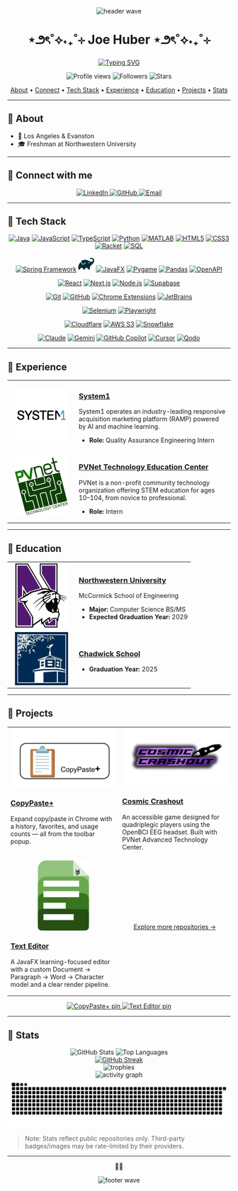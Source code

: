 <div align="center">
  <img src="https://capsule-render.vercel.app/api?type=waving&color=8A2BE2&height=100&section=header" alt="header wave" />

  <h1>⋆౨ৎ˚⟡˖₊˚⊹ Joe Huber ⋆౨ৎ˚⟡˖₊˚⊹</h1>

<a href="https://git.io/typing-svg"><img src="https://readme-typing-svg.demolab.com?font=Fira+Code&size=11&pause=5000&color=8A2BE2&center=true&width=435&lines=I+like+telling+computers+what+to+do+%E2%80%94+sometimes+they+listen!+%3AD" alt="Typing SVG" /></a>

  <p>
    <img alt="Profile views" src="https://komarev.com/ghpvc/?username=joe-huber&style=for-the-badge&color=8A2BE2" />
    <img alt="Followers" src="https://img.shields.io/github/followers/Joe-Huber?style=for-the-badge&color=8A2BE2" />
    <img alt="Stars" src="https://img.shields.io/github/stars/Joe-Huber?style=for-the-badge&color=8A2BE2" />
  </p>
</div>

<p align="center">
  <a href="#about">About</a> •
  <a href="#connect">Connect</a> •
  <a href="#tech-stack">Tech Stack</a> •
  <a href="#experience">Experience</a> •
  <a href="#education">Education</a> •
  <a href="#projects">Projects</a> •
  <a href="#stats">Stats</a>
</p>

---

<h2 id="about">💜 About</h2>

- 📍 Los Angeles & Evanston
- 🎓 Freshman at Northwestern University

---

<h2 id="connect">💜 Connect with me</h2>
<p align="center">
  <a href="https://www.linkedin.com/in/joe-huber-14a3a4316/">
    <img src="https://cdn.jsdelivr.net/gh/devicons/devicon/icons/linkedin/linkedin-original.svg" height="36" alt="LinkedIn" />
  </a>
  <a href="https://github.com/Joe-Huber">
    <img src="https://cdn.jsdelivr.net/gh/devicons/devicon/icons/github/github-original.svg" height="36" alt="GitHub" />
  </a>
  <a href="mailto:joseph.robert.huber@gmail.com">
    <img src="https://cdn.simpleicons.org/gmail/8A2BE2" height="36" alt="Email" />
  </a>
</p>

---

## 💜 Tech Stack
<div align="center" id="tech-stack">
  
  <!-- Languages -->
  <p>
    <a href="https://www.java.com/"><img src="https://cdn.jsdelivr.net/gh/devicons/devicon/icons/java/java-original.svg" height="36" alt="Java" title="Java" /></a>
    <a href="https://developer.mozilla.org/en-US/docs/Web/JavaScript"><img src="https://cdn.jsdelivr.net/gh/devicons/devicon/icons/javascript/javascript-original.svg" height="36" alt="JavaScript" title="JavaScript" /></a>
    <a href="https://www.typescriptlang.org/"><img src="https://cdn.jsdelivr.net/gh/devicons/devicon/icons/typescript/typescript-plain.svg" height="36" alt="TypeScript" title="TypeScript" /></a>
    <a href="https://www.python.org/"><img src="https://cdn.jsdelivr.net/gh/devicons/devicon/icons/python/python-original.svg" height="36" alt="Python" title="Python" /></a>
    <a href="https://www.mathworks.com/products/matlab.html"><img src="https://cdn.jsdelivr.net/gh/devicons/devicon/icons/matlab/matlab-original.svg" height="36" alt="MATLAB" title="MATLAB" /></a>
    <a href="https://developer.mozilla.org/en-US/docs/Web/Guide/HTML/HTML5"><img src="https://cdn.jsdelivr.net/gh/devicons/devicon/icons/html5/html5-plain.svg" height="36" alt="HTML5" title="HTML5" /></a>
    <a href="https://developer.mozilla.org/en-US/docs/Web/CSS"><img src="https://cdn.jsdelivr.net/gh/devicons/devicon/icons/css3/css3-plain.svg" height="36" alt="CSS3" title="CSS3" /></a>
    <a href="https://racket-lang.org/"><img src="https://cdn.jsdelivr.net/gh/devicons/devicon/icons/racket/racket-original.svg" height="36" alt="Racket" title="Racket" /></a>
    <a href="https://en.wikipedia.org/wiki/SQL"><img src="https://img.shields.io/badge/SQL-336791?style=for-the-badge&logo=postgresql&logoColor=white" height="26" alt="SQL" title="SQL" /></a>
  </p>

  <!-- Frameworks & Libraries -->
  <p>
    <a href="https://spring.io/"><img src="https://cdn.jsdelivr.net/gh/devicons/devicon/icons/spring/spring-original.svg" height="36" alt="Spring Framework" title="Spring Framework" /></a>
    <a href="https://gradle.org/"><img src="https://raw.githubusercontent.com/devicons/devicon/master/icons/gradle/gradle-original.svg" height="36" alt="Gradle" title="Gradle" /></a>
    <a href="https://openjfx.io/"><img src="https://img.shields.io/badge/JavaFX-8A2BE2?style=for-the-badge" height="26" alt="JavaFX" title="JavaFX" /></a>
    <a href="https://www.pygame.org/"><img src="https://img.shields.io/badge/Pygame-3776AB?style=for-the-badge&logo=python&logoColor=white" height="26" alt="Pygame" title="Pygame" /></a>
    <a href="https://pandas.pydata.org/"><img src="https://img.shields.io/badge/Pandas-150458?style=for-the-badge&logo=pandas&logoColor=white" height="26" alt="Pandas" title="Pandas" /></a>
    <a href="https://www.openapis.org/"><img src="https://img.shields.io/badge/OpenAPI-6BA539?style=for-the-badge&logo=openapiinitiative&logoColor=white" height="26" alt="OpenAPI" title="OpenAPI" /></a>
  </p>

  <!-- Web & Runtime -->
  <p>
    <a href="https://react.dev/"><img src="https://cdn.jsdelivr.net/gh/devicons/devicon/icons/react/react-original.svg" height="36" alt="React" title="React" /></a>
    <a href="https://nextjs.org/"><img src="https://cdn.jsdelivr.net/gh/devicons/devicon/icons/nextjs/nextjs-original.svg" height="36" alt="Next.js" title="Next.js" /></a>
    <a href="https://nodejs.org/"><img src="https://cdn.jsdelivr.net/gh/devicons/devicon/icons/nodejs/nodejs-original.svg" height="36" alt="Node.js" title="Node.js" /></a>
    <a href="https://supabase.com/"><img src="https://cdn.jsdelivr.net/gh/devicons/devicon/icons/supabase/supabase-original.svg" height="36" alt="Supabase" title="Supabase" /></a>
  </p>

  <!-- Tools & Platforms -->
  <p>
    <a href="https://git-scm.com/"><img src="https://cdn.jsdelivr.net/gh/devicons/devicon/icons/git/git-original.svg" height="36" alt="Git" title="Git" /></a>
    <a href="https://github.com/"><img src="https://cdn.jsdelivr.net/gh/devicons/devicon/icons/github/github-original.svg" height="36" alt="GitHub" title="GitHub" /></a>
    <a href="https://developer.chrome.com/extensions/"><img src="https://cdn.jsdelivr.net/gh/devicons/devicon/icons/chrome/chrome-plain.svg" height="36" alt="Chrome Extensions" title="Chrome Extensions" /></a>
    <a href="https://www.jetbrains.com/"><img src="https://cdn.jsdelivr.net/gh/devicons/devicon/icons/jetbrains/jetbrains-original.svg" height="36" alt="JetBrains" title="JetBrains" /></a>
  </p>

  <!-- Testing & Automation -->
  <p>
    <a href="https://www.selenium.dev/"><img src="https://cdn.jsdelivr.net/gh/devicons/devicon/icons/selenium/selenium-original.svg" height="36" alt="Selenium" title="Selenium" /></a>
    <a href="https://playwright.dev/"><img src="https://cdn.jsdelivr.net/gh/devicons/devicon/icons/playwright/playwright-original.svg" height="36" alt="Playwright" title="Playwright" /></a>
  </p>

  <!-- Cloud -->
  <p>
    <a href="https://www.cloudflare.com/"><img src="https://cdn.jsdelivr.net/gh/devicons/devicon/icons/cloudflare/cloudflare-original.svg" height="36" alt="Cloudflare" title="Cloudflare" /></a>
    <a href="https://aws.amazon.com/s3/"><img src="https://img.shields.io/badge/AWS%20S3-232F3E?style=for-the-badge&logo=amazonaws&logoColor=white" height="26" alt="AWS S3" title="AWS S3" /></a>
    <a href="https://www.snowflake.com/"><img src="https://img.shields.io/badge/Snowflake-29B5E8?style=for-the-badge&logo=snowflake&logoColor=white" height="26" alt="Snowflake" title="Snowflake" /></a>
  </p>

  <!-- AI & Assistants -->
  <p>
    <a href="https://www.anthropic.com/"><img src="https://img.shields.io/badge/Claude-111?style=for-the-badge&logo=anthropic&logoColor=white" height="26" alt="Claude" title="Claude" /></a>
    <a href="https://gemini.google.com/"><img src="https://img.shields.io/badge/Gemini-0B57D0?style=for-the-badge&logo=googlegemini&logoColor=white" height="26" alt="Gemini" title="Gemini" /></a>
    <a href="https://github.com/features/copilot"><img src="https://img.shields.io/badge/GitHub%20Copilot-181717?style=for-the-badge&logo=githubcopilot&logoColor=white" height="26" alt="GitHub Copilot" title="GitHub Copilot" /></a>
    <a href="https://cursor.sh/"><img src="https://img.shields.io/badge/Cursor-1A1F36?style=for-the-badge&logoColor=white" height="26" alt="Cursor" title="Cursor" /></a>
    <a href="https://qodo.ai/"><img src="https://img.shields.io/badge/Qodo-8A2BE2?style=for-the-badge" height="26" alt="Qodo" title="Qodo" /></a>
  </p>
</div>

---

## 💜 Experience
<table>
  <tr>
    <td width="140" align="center" valign="middle" id="experience">
      <img src="docs/system1-logo.webp" alt="System1 logo" width="120" loading="lazy" />
    </td>
    <td>
      <h3><a href="https://system1.com/">System1</a></h3>
      <p>
        System1 operates an industry-leading responsive acquisition marketing platform (RAMP) powered by AI and machine learning.
      </p>
      <ul>
        <li><strong>Role:</strong> Quality Assurance Engineering Intern</li>
      </ul>
    </td>
  </tr>
  <tr>
    <td width="140" align="center" valign="middle">
      <img src="docs/pvnet-logo.jpg" alt="PVNet Technology Education Center logo" width="120" loading="lazy" />
    </td>
    <td>
      <h3><a href="https://www.pvnet.com/">PVNet Technology Education Center</a></h3>
      <p>
        PVNet is a non-profit community technology organization offering STEM education for ages 10–104, from novice to professional.
      </p>
      <ul>
        <li><strong>Role:</strong> Intern</li>
      </ul>
    </td>
  </tr>
</table>

---

<h2 id="education">💜 Education</h2>
<table>
  <tr>
    <td width="140" align="center" valign="middle">
      <img src="docs/northwestern-logo.svg" alt="Northwestern University logo" width="120" loading="lazy" />
    </td>
    <td>
      <h3><a href="https://www.northwestern.edu/">Northwestern University</a></h3>
      <p>
        McCormick School of Engineering
      </p>
      <ul>
        <li><strong>Major:</strong> Computer Science BS/MS</li>
        <li><strong>Expected Graduation Year:</strong> 2029</li>
      </ul>
    </td>
  </tr>
  <tr>
    <td width="140" align="center" valign="middle">
      <img src="docs/chadwick-logo.jpeg" alt="Chadwick School logo" width="120" loading="lazy" />
    </td>
    <td>
      <h3><a href="https://www.chadwickschool.org/">Chadwick School</a></h3>
      <ul>
        <li><strong>Graduation Year:</strong> 2025</li>
      </ul>
    </td>
  </tr>
</table>

---

## 💜 Projects
<table>
  <tr>
    <td width="50%" valign="top" id="projects">
      <a href="https://github.com/Joe-Huber/CopyPastePlus">
        <img src="docs/copypasteplus-banner.png" alt="CopyPaste+ banner" width="100%" loading="lazy" />
      </a>
      <h3><a href="https://github.com/Joe-Huber/CopyPastePlus">CopyPaste+</a></h3>
      <p>
        Expand copy/paste in Chrome with a history, favorites, and usage counts — all from the toolbar popup.
      </p>
    </td>
    <td width="50%" valign="top">
      <a href="https://github.com/moonish1211/Cosmic-Crashout-Public">
        <img src="docs/cosmic-crashout-logo.png" alt="Cosmic Crashout logo" width="100%" loading="lazy" />
      </a>
      <h3><a href="https://github.com/moonish1211/Cosmic-Crashout-Public">Cosmic Crashout</a></h3>
      <p>
        An accessible game designed for quadriplegic players using the OpenBCI EEG headset. Built with PVNet Advanced Technology Center.
      </p>
    </td>
  </tr>
  <tr>
    <td width="50%" valign="top">
      <a href="https://github.com/Joe-Huber/Text-Editor">
        <img src="docs/text-editor-logo.png" alt="Text Editor logo" width="50%" loading="lazy" style="display:block;margin:0 auto;" />
      </a>
      <h3><a href="https://github.com/Joe-Huber/Text-Editor">Text Editor</a></h3>
      <p>
        A JavaFX learning-focused editor with a custom Document → Paragraph → Word → Character model and a clear render pipeline.
      </p>
    </td>
    <td width="50%" valign="middle" align="center">
      <p><a href="https://github.com/Joe-Huber?tab=repositories">Explore more repositories →</a></p>
    </td>
  </tr>
</table>

<!-- Pinned repo cards -->
<div align="center">
  <a href="https://github.com/Joe-Huber/CopyPastePlus">
    <picture>
      <source media="(prefers-color-scheme: dark)" srcset="https://github-readme-stats.vercel.app/api/pin/?username=Joe-Huber&repo=CopyPastePlus&theme=midnight-purple" />
      <source media="(prefers-color-scheme: light)" srcset="https://github-readme-stats.vercel.app/api/pin/?username=Joe-Huber&repo=CopyPastePlus&theme=shades-of-purple" />
      <img alt="CopyPaste+ pin" src="https://github-readme-stats.vercel.app/api/pin/?username=Joe-Huber&repo=CopyPastePlus&theme=shades-of-purple" />
    </picture>
  </a>
  <a href="https://github.com/Joe-Huber/Text-Editor">
    <picture>
      <source media="(prefers-color-scheme: dark)" srcset="https://github-readme-stats.vercel.app/api/pin/?username=Joe-Huber&repo=Text-Editor&theme=midnight-purple" />
      <source media="(prefers-color-scheme: light)" srcset="https://github-readme-stats.vercel.app/api/pin/?username=Joe-Huber&repo=Text-Editor&theme=shades-of-purple" />
      <img alt="Text Editor pin" src="https://github-readme-stats.vercel.app/api/pin/?username=Joe-Huber&repo=Text-Editor&theme=shades-of-purple" />
    </picture>
  </a>
</div>

---

## 💜 Stats
<div align="center" id="stats">
  <picture>
    <source media="(prefers-color-scheme: dark)" srcset="https://github-readme-stats.vercel.app/api?username=joe-huber&show_icons=true&theme=midnight-purple" />
    <source media="(prefers-color-scheme: light)" srcset="https://github-readme-stats.vercel.app/api?username=joe-huber&show_icons=true&theme=shades-of-purple" />
    <img alt="GitHub Stats" src="https://github-readme-stats.vercel.app/api?username=joe-huber&show_icons=true&theme=shades-of-purple" height="160" loading="lazy" />
  </picture>
  <picture>
    <source media="(prefers-color-scheme: dark)" srcset="https://github-readme-stats.vercel.app/api/top-langs/?username=joe-huber&layout=compact&theme=midnight-purple" />
    <source media="(prefers-color-scheme: light)" srcset="https://github-readme-stats.vercel.app/api/top-langs/?username=joe-huber&layout=compact&theme=shades-of-purple" />
    <img alt="Top Languages" src="https://github-readme-stats.vercel.app/api/top-langs/?username=joe-huber&layout=compact&theme=shades-of-purple" height="160" loading="lazy" />
  </picture>
  <br/>
  <a href="https://git.io/streak-stats">
    <picture>
      <source media="(prefers-color-scheme: dark)" srcset="https://streak-stats.demolab.com/?user=Joe-Huber&theme=violet-punch" />
      <source media="(prefers-color-scheme: light)" srcset="https://streak-stats.demolab.com/?user=Joe-Huber&theme=shades-of-purple" />
      <img alt="GitHub Streak" src="https://streak-stats.demolab.com/?user=Joe-Huber&theme=shades-of-purple" height="160" loading="lazy" />
    </picture>
  </a>
  <br/>
  <img src="https://github-profile-trophy.vercel.app/?username=Joe-Huber&theme=discord&no-frame=true&row=1&margin-w=12" alt="trophies" />
  <br/>
  <img src="https://github-readme-activity-graph.vercel.app/graph?username=Joe-Huber&theme=github-compact&custom_title=Contribution%20Graph" alt="activity graph" />
  <br/>
  <picture>
    <source media="(prefers-color-scheme: dark)" srcset="https://raw.githubusercontent.com/Joe-Huber/Joe-Huber/output/github-contribution-grid-snake-dark.svg" />
    <source media="(prefers-color-scheme: light)" srcset="https://raw.githubusercontent.com/Joe-Huber/Joe-Huber/output/github-contribution-grid-snake.svg" />
    <img alt="github contribution grid snake animation" src="https://raw.githubusercontent.com/Joe-Huber/Joe-Huber/output/github-contribution-grid-snake.svg" />
  </picture>
</div>

> Note: Stats reflect public repositories only. Third-party badges/images may be rate-limited by their providers.

---

<p align="center">🫶💜</p>

<div align="center">
  <img src="https://capsule-render.vercel.app/api?type=waving&color=8A2BE2&height=100&section=footer" alt="footer wave" />
</div>
